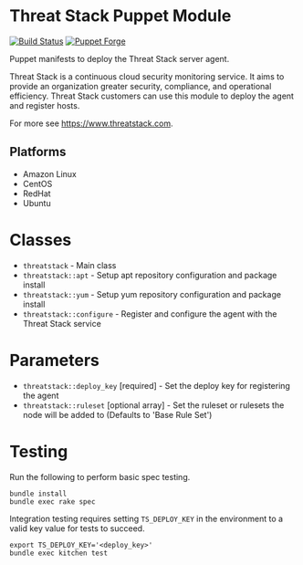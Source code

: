 Threat Stack Puppet Module
================

[![Build Status](https://travis-ci.org/threatstack/threatstack-puppet.svg?branch=master)][travis]
[![Puppet Forge](http://img.shields.io/puppetforge/v/threatstack/threatstack.svg)][module]

[travis]: https://travis-ci.org/threatstack/threatstack-puppet
[module]: https://forge.puppetlabs.com/threatstack/threatstack

Puppet manifests to deploy the Threat Stack server agent.

Threat Stack is a continuous cloud security monitoring service. It aims to provide an organization greater security, compliance, and operational efficiency.  Threat Stack customers can use this module to deploy the agent and register hosts.

For more see https://www.threatstack.com.

Platforms
---------

* Amazon Linux
* CentOS
* RedHat
* Ubuntu

Classes
=======

* `threatstack` - Main class
* `threatstack::apt` - Setup apt repository configuration and package install
* `threatstack::yum` - Setup yum repository configuration and package install
* `threatstack::configure` - Register and configure the agent with the Threat Stack service

Parameters
=====

* `threatstack::deploy_key` [required] - Set the deploy key for registering the agent
* `threatstack::ruleset` [optional array] - Set the ruleset or rulesets the node will be added to (Defaults to 'Base Rule Set')

Testing
=======
Run the following to perform basic spec testing.
```
bundle install
bundle exec rake spec
```

Integration testing requires setting `TS_DEPLOY_KEY` in the environment to a valid key value for tests to succeed.
```
export TS_DEPLOY_KEY='<deploy_key>'
bundle exec kitchen test
```

